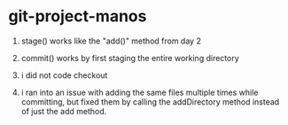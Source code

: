 # git-project-manos
1. stage() works like the "add()" method from day 2

2. commit() works by first staging the entire working directory

3. i did not code checkout

4. i ran into an issue with adding the same files multiple times while committing, but fixed them by calling the addDirectory method instead of just the add method.
